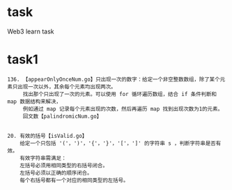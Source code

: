 # task
Web3 learn task

# task1
    136. 【appearOnlyOnceNum.go】只出现一次的数字：给定一个非空整数数组，除了某个元素只出现一次以外，其余每个元素均出现两次。
         找出那个只出现了一次的元素。可以使用 for 循环遍历数组，结合 if 条件判断和 map 数据结构来解决，
         例如通过 map 记录每个元素出现的次数，然后再遍历 map 找到出现次数为1的元素。
         回文数【palindromicNum.go】
    
    
    20. 有效的括号【isValid.go】
        给定一个只包括 '('，')'，'{'，'}'，'['，']' 的字符串 s ，判断字符串是否有效。
        有效字符串需满足：
        左括号必须用相同类型的右括号闭合。
        左括号必须以正确的顺序闭合。
        每个右括号都有一个对应的相同类型的左括号。
